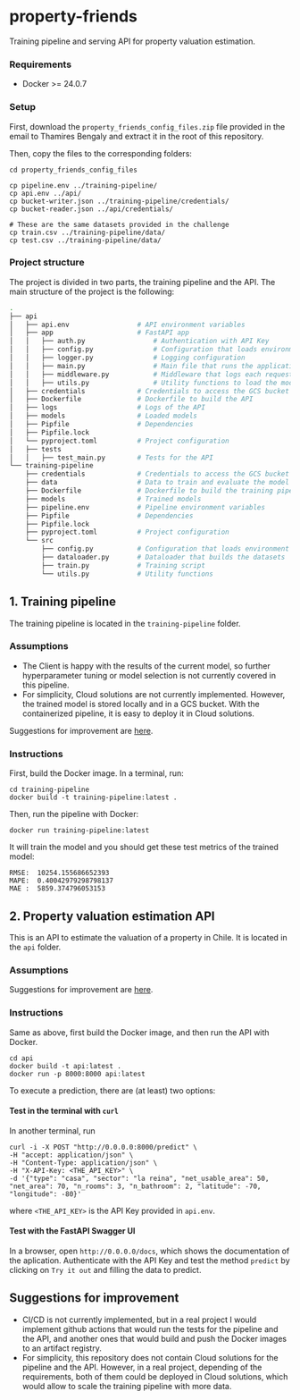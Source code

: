 # property-friends

Training pipeline and serving API for property valuation estimation.

### Requirements

- Docker >= 24.0.7

### Setup

First, download the `property_friends_config_files.zip` file provided in the email to Thamires Bengaly and extract it in the root of this repository.

Then, copy the files to the corresponding folders:

```console
cd property_friends_config_files

cp pipeline.env ../training-pipeline/
cp api.env ../api/
cp bucket-writer.json ../training-pipeline/credentials/
cp bucket-reader.json ../api/credentials/

# These are the same datasets provided in the challenge
cp train.csv ../training-pipeline/data/
cp test.csv ../training-pipeline/data/
```

### Project structure

The project is divided in two parts, the training pipeline and the API. The main structure of the project is the following:

```bash
.
├── api
│   ├── api.env                 # API environment variables
│   ├── app                     # FastAPI app
│   │   ├── auth.py                 # Authentication with API Key
│   │   ├── config.py               # Configuration that loads environment variables
│   │   ├── logger.py               # Logging configuration
│   │   ├── main.py                 # Main file that runs the application
│   │   ├── middleware.py           # Middleware that logs each request to the API
│   │   ├── utils.py                # Utility functions to load the model
│   ├── credentials             # Credentials to access the GCS bucket
│   ├── Dockerfile              # Dockerfile to build the API
│   ├── logs                    # Logs of the API
│   ├── models                  # Loaded models
│   ├── Pipfile                 # Dependencies
│   ├── Pipfile.lock
│   └── pyproject.toml          # Project configuration
│   ├── tests
│   │   ├── test_main.py        # Tests for the API
└── training-pipeline
    ├── credentials             # Credentials to access the GCS bucket
    ├── data                    # Data to train and evaluate the model
    ├── Dockerfile              # Dockerfile to build the training pipeline
    ├── models                  # Trained models
    ├── pipeline.env            # Pipeline environment variables
    ├── Pipfile                 # Dependencies
    ├── Pipfile.lock
    ├── pyproject.toml          # Project configuration
    └── src
        ├── config.py           # Configuration that loads environment variables
        ├── dataloader.py       # Dataloader that builds the datasets
        ├── train.py            # Training script
        └── utils.py            # Utility functions
```

## 1. Training pipeline

The training pipeline is located in the `training-pipeline` folder.

### Assumptions

- The Client is happy with the results of the current model, so further hyperparameter tuning or model selection is not currently covered in this pipeline.
- For simplicity, Cloud solutions are not currently implemented. However, the trained model is stored locally and in a GCS bucket. With the containerized pipeline, it is easy to deploy it in Cloud solutions.

Suggestions for improvement are [here](#suggestions-for-improvement).

### Instructions

First, build the Docker image. In a terminal, run:

```console
cd training-pipeline
docker build -t training-pipeline:latest .
```

Then, run the pipeline with Docker:

```console
docker run training-pipeline:latest
```

It will train the model and you should get these test metrics of the trained model:

```console
RMSE:  10254.155686652393
MAPE:  0.40042979298798137
MAE :  5859.374796053153
```

## 2. Property valuation estimation API

This is an API to estimate the valuation of a property in Chile. It is located in the `api` folder.

### Assumptions

Suggestions for improvement are [here](#suggestions-for-improvement).

### Instructions

Same as above, first build the Docker image, and then run the API with Docker.

```console
cd api
docker build -t api:latest .
docker run -p 8000:8000 api:latest
```

To execute a prediction, there are (at least) two options:

#### Test in the terminal with `curl`

In another terminal, run

```console
curl -i -X POST "http://0.0.0.0:8000/predict" \
-H "accept: application/json" \
-H "Content-Type: application/json" \
-H "X-API-Key: <THE_API_KEY>" \
-d '{"type": "casa", "sector": "la reina", "net_usable_area": 50, "net_area": 70, "n_rooms": 3, "n_bathroom": 2, "latitude": -70, "longitude": -80}'
```

where `<THE_API_KEY>` is the API Key provided in `api.env`.

#### Test with the FastAPI Swagger UI

In a browser, open `http://0.0.0.0/docs`, which shows the documentation of the aplication. Authenticate with the API Key and test the method `predict` by clicking on `Try it out` and filling the data to predict.

## Suggestions for improvement

- CI/CD is not currently implemented, but in a real project I would implement github actions that would run the tests for the pipeline and the API, and another ones that would build and push the Docker images to an artifact registry.
- For simplicity, this repository does not contain Cloud solutions for the pipeline and the API. However, in a real project, depending of the requirements, both of them could be deployed in Cloud solutions, which would allow to scale the training pipeline with more data.
